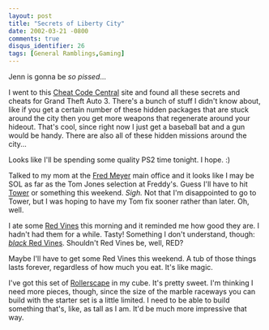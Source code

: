 ```yaml
---
layout: post
title: "Secrets of Liberty City"
date: 2002-03-21 -0800
comments: true
disqus_identifier: 26
tags: [General Ramblings,Gaming]
---
```

Jenn is gonna be *so pissed*...
 
 I went to this [Cheat Code Central](http://www.cheatcc.com/) site and
found all these secrets and cheats for Grand Theft Auto 3. There's a
bunch of stuff I didn't know about, like if you get a certain number of
these hidden packages that are stuck around the city then you get more
weapons that regenerate around your hideout. That's cool, since right
now I just get a baseball bat and a gun would be handy. There are also
all of these hidden missions around the city...
 
 Looks like I'll be spending some quality PS2 time tonight. I hope. :)
 
 Talked to my mom at the [Fred Meyer](http://www.fredmeyer.com/) main
office and it looks like I may be SOL as far as the Tom Jones selection
at Freddy's. Guess I'll have to hit [Tower](http://www.towerrecords.com)
or something this weekend. *Sigh.* Not that I'm disappointed to go to
Tower, but I was hoping to have my Tom fix sooner rather than later. Oh,
well.
 
 I ate some [Red Vines](http://www.candywarehouse.com/redvinlictwi.html)
this morning and it reminded me how good they are. I hadn't had them for
a while. Tasty! Something I don't understand, though: [*black* Red
Vines](http://www.candywarehouse.com/blacredvinli.html). Shouldn't Red
Vines be, well, RED?
 
 Maybe I'll have to get some Red Vines this weekend. A tub of those
things lasts forever, regardless of how much you eat. It's like magic.
 
 I've got this set of
[Rollerscape](http://www.lagoongames.com/uk/loncran/mn_gadg.html#r) in
my cube. It's pretty sweet. I'm thinking I need more pieces, though,
since the size of the marble raceways you can build with the starter set
is a little limited. I need to be able to build something that's, like,
as tall as I am. It'd be much more impressive that way.
